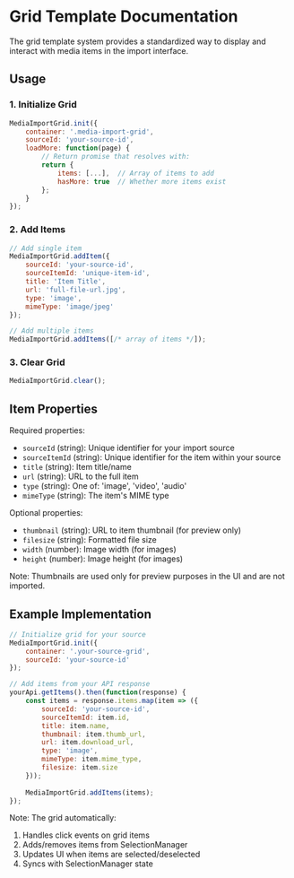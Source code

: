 # Grid Template Documentation

The grid template system provides a standardized way to display and interact with media items in the import interface.

## Usage

### 1. Initialize Grid
```javascript
MediaImportGrid.init({
    container: '.media-import-grid',
    sourceId: 'your-source-id',
    loadMore: function(page) {
        // Return promise that resolves with:
        return {
            items: [...],  // Array of items to add
            hasMore: true  // Whether more items exist
        };
    }
});
```

### 2. Add Items
```javascript
// Add single item
MediaImportGrid.addItem({
    sourceId: 'your-source-id',
    sourceItemId: 'unique-item-id',
    title: 'Item Title',
    url: 'full-file-url.jpg',
    type: 'image',
    mimeType: 'image/jpeg'
});

// Add multiple items
MediaImportGrid.addItems([/* array of items */]);
```

### 3. Clear Grid
```javascript
MediaImportGrid.clear();
```

## Item Properties
Required properties:
- `sourceId` (string): Unique identifier for your import source
- `sourceItemId` (string): Unique identifier for the item within your source
- `title` (string): Item title/name
- `url` (string): URL to the full item
- `type` (string): One of: 'image', 'video', 'audio'
- `mimeType` (string): The item's MIME type

Optional properties:
- `thumbnail` (string): URL to item thumbnail (for preview only)
- `filesize` (string): Formatted file size
- `width` (number): Image width (for images)
- `height` (number): Image height (for images)

Note: Thumbnails are used only for preview purposes in the UI and are not imported.

## Example Implementation
```javascript
// Initialize grid for your source
MediaImportGrid.init({
    container: '.your-source-grid',
    sourceId: 'your-source-id'
});

// Add items from your API response
yourApi.getItems().then(function(response) {
    const items = response.items.map(item => ({
        sourceId: 'your-source-id',
        sourceItemId: item.id,
        title: item.name,
        thumbnail: item.thumb_url,
        url: item.download_url,
        type: 'image',
        mimeType: item.mime_type,
        filesize: item.size
    }));
    
    MediaImportGrid.addItems(items);
});
```

Note: The grid automatically:
1. Handles click events on grid items
2. Adds/removes items from SelectionManager
3. Updates UI when items are selected/deselected
4. Syncs with SelectionManager state 